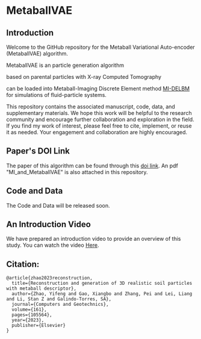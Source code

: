 # MetaballVAE


## Introduction
Welcome to the GitHub repository for the Metaball Variational Auto-encoder (MetaballVAE) algorithm. 

MetaballVAE is an particle generation algorithm 

based on parental particles with X-ray Computed Tomography



can be loaded into Metaball-Imaging Discrete Element method [MI-DELBM](https://github.com/YifengZhaoo/MI_DELBM) for simulations of fluid-particle systems. 

This repository contains the associated manuscript, code, data, and supplementary materials. We hope this work will be helpful to the research community and encourage further collaboration and exploration in the field.  If you find my work of interest, please feel free to cite, implement, or reuse it as needed. Your engagement and collaboration are highly encouraged. 

## Paper's DOI Link
The paper of this algorithm can be found through this [doi link](https://doi.org/10.1016/j.compgeo.2023.105564). An pdf "MI_and_MetaballVAE" is also attached in this repository.  

## Code and Data
The Code and Data will be released soon. 

## An Introduction Video
We have prepared an introduction video to provide an overview of this study. You can watch the video [Here]().

## Citation:
```
@article{zhao2023reconstruction,
  title={Reconstruction and generation of 3D realistic soil particles with metaball descriptor},
  author={Zhao, Yifeng and Gao, Xiangbo and Zhang, Pei and Lei, Liang and Li, Stan Z and Galindo-Torres, SA},
  journal={Computers and Geotechnics},
  volume={161},
  pages={105564},
  year={2023},
  publisher={Elsevier}
}
```
